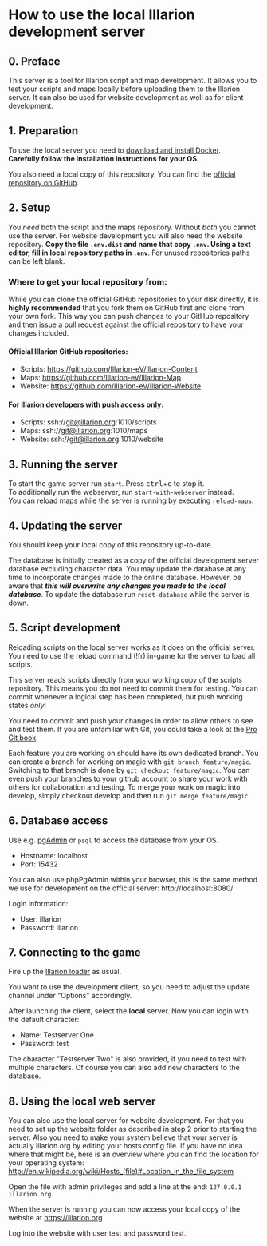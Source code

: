 # How to use the local Illarion development server

## 0. Preface

This server is a tool for Illarion script and map development. It allows you to
test your scripts and maps locally before uploading them to the Illarion server. 
It can also be used for website development as well as for client development.

## 1. Preparation

To use the local server you need to [download and install Docker](https://docs.docker.com/engine/install/).  
**Carefully follow the installation instructions for your OS.**

You also need a local copy of this repository. You can find the [official repository on GitHub](https://github.com/Illarion-eV/Illarion-Dev).

## 2. Setup

You _need_ both the script and the maps repository. Without
_both_ you cannot use the server. For website development you will also need the 
website repository.
**Copy the file `.env.dist` and name that copy `.env`. Using a text editor, fill in local repository paths in `.env`**.
For unused repositories paths can be left blank.

### Where to get your local repository from:

While you can clone the official GitHub repositories to your disk directly, it is **highly recommended** that you fork
them on GitHub first and clone from your own fork. This way you can push changes to your GitHub repository and then
issue a pull request against the official repository to have your changes included.

#### Official Illarion GitHub repositories:

* Scripts: https://github.com/Illarion-eV/Illarion-Content
* Maps: https://github.com/Illarion-eV/Illarion-Map
* Website: https://github.com/Illarion-eV/Illarion-Website

#### For Illarion developers with push access only:

* Scripts: ssh://git@illarion.org:1010/scripts
* Maps: ssh://git@illarion.org:1010/maps
* Website: ssh://git@illarion.org:1010/website

## 3. Running the server

To start the game server run `start`. Press <kbd>ctrl</kbd>+<kbd>c</kbd> to stop it.  
To additionally run the webserver, run `start-with-webserver` instead.  
You can reload maps while the server is running by executing `reload-maps`.

## 4. Updating the server

You should keep your local copy of this repository up-to-date.

The database is initially created as a copy of the official development server database excluding
character data. You may update the database at any time to incorporate
changes made to the online database. However, be aware that
**_this will overwrite any changes you made to the local database_**.
To update the database run `reset-database` while the server is down.

## 5. Script development

Reloading scripts on the local server works as it does on the official server. 
You need to use the reload command (!fr) in-game for the server to load all scripts.

This server reads scripts directly from your working copy of the
scripts repository. This means you do not need to commit them for testing.
You can commit whenever a logical step has been completed, but
push working states _only_!

You need to commit and push your changes in order to allow others to see and test them.
If you are unfamiliar with Git, you could take a look at the [Pro Git book](https://git-scm.com/book/en/v2).

Each feature you are working on should have its own dedicated branch.
You can create a branch for working on magic with `git branch feature/magic`.
Switching to that branch is done by `git checkout feature/magic`.
You can even push your branches to your github account to share your work with others for collaboration and testing.
To merge your work on magic into develop, simply checkout develop and then run `git merge feature/magic`.

## 6. Database access

Use e.g. [pgAdmin](http://www.pgadmin.org) or `psql` to access the database from your OS.  
* Hostname: localhost  
* Port: 15432

You can also use phpPgAdmin within your browser, this is the same method we use
for development on the official server: http://localhost:8080/

Login information:  
* User: illarion  
* Password: illarion

## 7. Connecting to the game

Fire up the [Illarion loader](http://illarion.org/illarion/us_java_download.php) as usual.

You want to use the development client, so you need to adjust the
update channel under "Options" accordingly.

After launching the client, select the **local** server. Now you can login with the default character:  
* Name: Testserver One
* Password: test

The character "Testserver Two" is also provided, if you need to test with multiple characters.
Of course you can also add new characters to the database.

## 8. Using the local web server

You can also use the local server for website development. For that you need to
set up the website folder as described in step 2 prior to starting the server. Also
you need to make your system believe that your server is actually illarion.org by
editing your hosts config file. If you have no idea where that might be, here is
an overview where you can find the location for your operating system:
http://en.wikipedia.org/wiki/Hosts_(file)#Location_in_the_file_system

Open the file with admin privileges and add a line at the end:
`127.0.0.1 illarion.org`

When the server is running you can now access your local copy of the website at
https://illarion.org

Log into the website with user test and password test.
